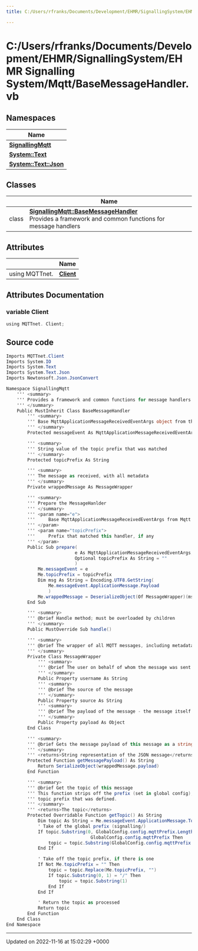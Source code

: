 ```yaml
---
title: C:/Users/rfranks/Documents/Development/EHMR/SignallingSystem/EHMR Signalling System/Mqtt/BaseMessageHandler.vb

---
```


# C:/Users/rfranks/Documents/Development/EHMR/SignallingSystem/EHMR Signalling System/Mqtt/BaseMessageHandler.vb



## Namespaces

| Name           |
| -------------- |
| **[SignallingMqtt](/SignallingSystem-doc/vb/Namespaces/namespaceSignallingMqtt/)**  |
| **[System::Text](/SignallingSystem-doc/vb/Namespaces/namespaceSystem_1_1Text/)**  |
| **[System::Text::Json](/SignallingSystem-doc/vb/Namespaces/namespaceSystem_1_1Text_1_1Json/)**  |

## Classes

|                | Name           |
| -------------- | -------------- |
| class | **[SignallingMqtt::BaseMessageHandler](/SignallingSystem-doc/vb/Classes/classSignallingMqtt_1_1BaseMessageHandler/)** <br>Provides a framework and common functions for message handlers  |

## Attributes

|                | Name           |
| -------------- | -------------- |
| ﻿using MQTTnet. | **[Client](/SignallingSystem-doc/vb/Files/BaseMessageHandler_8vb/#variable-client)**  |



## Attributes Documentation

### variable Client

```csharp
﻿using MQTTnet. Client;
```



## Source code

```csharp
Imports MQTTnet.Client
Imports System.IO
Imports System.Text
Imports System.Text.Json
Imports Newtonsoft.Json.JsonConvert

Namespace SignallingMqtt
    ''' <summary>
    ''' Provides a framework and common functions for message handlers
    ''' </summary>
    Public MustInherit Class BaseMessageHandler
        ''' <summary>
        ''' Base MqttApplicationMessageReceivedEventArgs object from the message
        ''' </summary>
        Protected messageEvent As MqttApplicationMessageReceivedEventArgs

        ''' <summary>
        ''' String value of the topic prefix that was matched
        ''' </summary>
        Protected topicPrefix As String

        ''' <summary>
        ''' The message as received, with all metadata
        ''' </summary>
        Private wrappedMessage As MessageWrapper

        ''' <summary>
        ''' Prepare the MessageHanlder
        ''' </summary>
        ''' <param name="e">
        '''     Base MqttApplicationMessageReceivedEventArgs from Mqtt.net
        ''' </param>
        ''' <param name="topicPrefix">
        '''     Prefix that matched this handler, if any
        ''' </param>
        Public Sub prepare(
                          e As MqttApplicationMessageReceivedEventArgs,
                          Optional topicPrefix As String = ""
                          )
            Me.messageEvent = e
            Me.topicPrefix = topicPrefix
            Dim msg As String = Encoding.UTF8.GetString(
                Me.messageEvent.ApplicationMessage.Payload
                )
            Me.wrappedMessage = DeserializeObject(Of MessageWrapper)(msg)
        End Sub

        ''' <summary>
        ''' @brief Handle method; must be overloaded by children
        ''' </summary>
        Public MustOverride Sub handle()

        ''' <summary>
        ''' @brief The wrapper of all MQTT messages, including metadata
        ''' </summary>
        Private Class MessageWrapper
            ''' <summary>
            ''' @brief The user on behalf of whom the message was sent
            ''' </summary>
            Public Property username As String
            ''' <summary>
            ''' @brief The source of the message
            ''' </summary>
            Public Property source As String
            ''' <summary>
            ''' @brief The payload of the message - the message itself
            ''' </summary>
            Public Property payload As Object
        End Class

        ''' <summary>
        ''' @brief Gets the message payload of this message as a string
        ''' </summary>
        ''' <returns>String representation of the JSON message</returns>
        Protected Function getMessagePayload() As String
            Return SerializeObject(wrappedMessage.payload)
        End Function

        ''' <summary>
        ''' @brief Get the topic of this message
        ''' This function strips off the prefix (set in global config), and any
        ''' topic prefix that was defined.
        ''' </summary>
        ''' <returns>The topic</returns>
        Protected Overridable Function getTopic() As String
            Dim topic As String = Me.messageEvent.ApplicationMessage.Topic
            ' Take of the global prefix (signalling/)
            If topic.Substring(0, GlobalConfig.config.mqttPrefix.Length) =
                                GlobalConfig.config.mqttPrefix Then
                topic = topic.Substring(GlobalConfig.config.mqttPrefix.Length)
            End If

            ' Take off the topic prefix, if there is one
            If Not Me.topicPrefix = "" Then
                topic = topic.Replace(Me.topicPrefix, "")
                If topic.Substring(0, 1) = "/" Then
                    topic = topic.Substring(1)
                End If
            End If

            ' Return the topic as processed
            Return topic
        End Function
    End Class
End Namespace
```


-------------------------------

Updated on 2022-11-16 at 15:02:29 +0000
